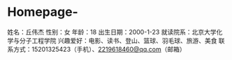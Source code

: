 # Homepage-
姓名：丘伟杰
性别：女
年龄：18
出生日期：2000-1-23
就读院系：北京大学化学与分子工程学院
兴趣爱好：电影、读书、登山、篮球、羽毛球、旅游、美食
联系方式：15201325423（手机）、2219618460@qq.com（邮箱）
